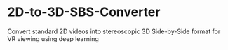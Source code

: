 # 2D-to-3D-SBS-Converter
Convert standard 2D videos into stereoscopic 3D Side-by-Side format for VR viewing using deep learning
